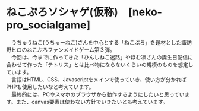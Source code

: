 # ねこぷろソシャゲ(仮称)　[neko-pro_socialgame]
　うちゅうねこ(うちゅーねこ)さんを中心とする「ねこぷろ」を題材とした諏訪野ヒロのねこぷろファンメイドゲーム第３弾。<br>
　今回は、今までに作ってきた「ひんしねこ迷路」やほむ凛さんの誕生日配信に合わせて作った「テトリス」とは比べ物にならないくらいの規模のものを想定しています。<br>
　言語はHTML、CSS、Javascriptをメインで使っていき、使い方が分かればPHPも使用したいなと考えています。<br>
　最終的には、PCやスマホのブラウザから動作するようにしたいと思っています。また、canvas要素は使わない方針でいきたいとも考えています。

